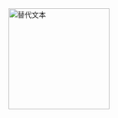 <html>
 <body>
   <img src="https://github.com/alan2lin/hive_ql_parser/blob/master/dot_file/proccess_flow.dot.svg" alt="替代文本" title="标题文本" width="200" />
 </body>
</html>
